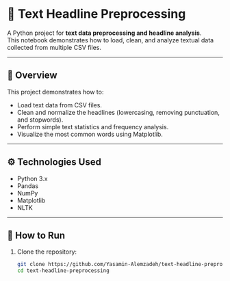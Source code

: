 # 📰 Text Headline Preprocessing

A Python project for **text data preprocessing and headline analysis**.  
This notebook demonstrates how to load, clean, and analyze textual data collected from multiple CSV files.

---

## 🧠 Overview
This project demonstrates how to:
- Load text data from CSV files.
- Clean and normalize the headlines (lowercasing, removing punctuation, and stopwords).
- Perform simple text statistics and frequency analysis.
- Visualize the most common words using Matplotlib.

---

## ⚙️ Technologies Used
- Python 3.x  
- Pandas  
- NumPy  
- Matplotlib  
- NLTK  

---

## 🚀 How to Run
1. Clone the repository:
   ```bash
   git clone https://github.com/Yasamin-Alemzadeh/text-headline-preprocessing.git
   cd text-headline-preprocessing

